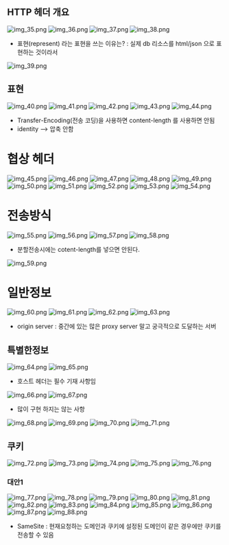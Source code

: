 ## HTTP 헤더 개요

![img_35.png](img_35.png)
![img_36.png](img_36.png)
![img_37.png](img_37.png)
![img_38.png](img_38.png)

- 표현(represent) 라는 표현을 쓰는 이유는?
: 실제 db 리소스를 html/json 으로 표현하는 것이라서

![img_39.png](img_39.png)

## 표현

![img_40.png](img_40.png)
![img_41.png](img_41.png)
![img_42.png](img_42.png)
![img_43.png](img_43.png)
![img_44.png](img_44.png)

- Transfer-Encoding(전송 코딩)을 사용하면 content-length 를 사용하면 안됨
- identity --> 압축 안함

# 협상 헤더
![img_45.png](img_45.png)
![img_46.png](img_46.png)
![img_47.png](img_47.png)
![img_48.png](img_48.png)
![img_49.png](img_49.png)
![img_50.png](img_50.png)
![img_51.png](img_51.png)
![img_52.png](img_52.png)
![img_53.png](img_53.png)
![img_54.png](img_54.png)

# 전송방식

![img_55.png](img_55.png)
![img_56.png](img_56.png)
![img_57.png](img_57.png)
![img_58.png](img_58.png)
- 분할전송시에는 cotent-length를 넣으면 안된다.

![img_59.png](img_59.png)

# 일반정보

![img_60.png](img_60.png)
![img_61.png](img_61.png)
![img_62.png](img_62.png)
![img_63.png](img_63.png)
- origin server : 중간에 있는 많은 proxy server 말고 궁극적으로 도달하는 서버

## 특별한정보
![img_64.png](img_64.png)
![img_65.png](img_65.png)
- 호스트 헤더는 필수 기재 사항임

![img_66.png](img_66.png)
![img_67.png](img_67.png)
- 많이 구현 하지는 않는 사항

![img_68.png](img_68.png)
![img_69.png](img_69.png)
![img_70.png](img_70.png)
![img_71.png](img_71.png)

## 쿠키

![img_72.png](img_72.png)
![img_73.png](img_73.png)
![img_74.png](img_74.png)
![img_75.png](img_75.png)
![img_76.png](img_76.png)

### 대안1
![img_77.png](img_77.png)
![img_78.png](img_78.png)
![img_79.png](img_79.png)
![img_80.png](img_80.png)
![img_81.png](img_81.png)
![img_82.png](img_82.png)
![img_83.png](img_83.png)
![img_84.png](img_84.png)
![img_85.png](img_85.png)
![img_86.png](img_86.png)
![img_87.png](img_87.png)
![img_88.png](img_88.png)

- SameSite
: 현재요청하는 도메인과 쿠키에 설정된 도메인이 같은 경우에만 쿠키를 전송할 수 있음




